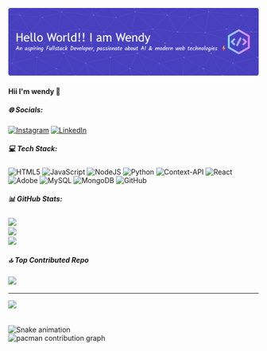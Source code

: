 <!-- ## Hi I'M wendy 👋 -->

![wenddyypy](./img/github-header-banner.png)

#### Hii I'm wendy 👋

##### 🌐 Socials:

[![Instagram](https://img.shields.io/badge/Instagram-%23E4405F.svg?logo=Instagram&logoColor=white)](https://instagram.com/wennxiao_) [![LinkedIn](https://img.shields.io/badge/LinkedIn-%230077B5.svg?logo=linkedin&logoColor=white)](https://linkedin.com/in/wendy.)

##### 💻 Tech Stack:

![HTML5](https://img.shields.io/badge/html5-%23E34F26.svg?style=for-the-badge&logo=html5&logoColor=white) ![JavaScript](https://img.shields.io/badge/javascript-%23323330.svg?style=for-the-badge&logo=javascript&logoColor=%23F7DF1E) ![NodeJS](https://img.shields.io/badge/node.js-6DA55F?style=for-the-badge&logo=node.js&logoColor=white) ![Python](https://img.shields.io/badge/python-3670A0?style=for-the-badge&logo=python&logoColor=ffdd54) ![Context-API](https://img.shields.io/badge/Context--Api-000000?style=for-the-badge&logo=react) ![React](https://img.shields.io/badge/react-%2320232a.svg?style=for-the-badge&logo=react&logoColor=%2361DAFB) ![Adobe](https://img.shields.io/badge/adobe-%23FF0000.svg?style=for-the-badge&logo=adobe&logoColor=white) ![MySQL](https://img.shields.io/badge/mysql-4479A1.svg?style=for-the-badge&logo=mysql&logoColor=white) ![MongoDB](https://img.shields.io/badge/MongoDB-%234ea94b.svg?style=for-the-badge&logo=mongodb&logoColor=white) ![GitHub](https://img.shields.io/badge/github-%23121011.svg?style=for-the-badge&logo=github&logoColor=white)

##### 📊 GitHub Stats:

![](https://github-readme-stats.vercel.app/api?username=wenddyyypy&theme=tokyonight&hide_border=true&include_all_commits=false&count_private=true)<br/>
![](https://nirzak-streak-stats.vercel.app/?user=wenddyyypy&theme=tokyonight&hide_border=true)<br/>
![](https://github-readme-stats.vercel.app/api/top-langs/?username=wenddyyypy&theme=tokyonight&hide_border=true&include_all_commits=false&count_private=true&layout=compact)

##### 🔝 Top Contributed Repo

![](https://github-contributor-stats.vercel.app/api?username=wenddyyypy&limit=5&theme=shadow_blue&combine_all_yearly_contributions=true)

---

[![](https://visitcount.itsvg.in/api?id=wenddyyypy&icon=0&color=0)](https://visitcount.itsvg.in)

<br clear="both">
<img src="https://raw.githubusercontent.com/wendyyyypy/wendyyyypy/output/snake.svg" alt="Snake animation" />

<br />

<picture>
  <source media="(prefers-color-scheme: dark)" srcset="https://raw.githubusercontent.com/wendyyyypy/wendyyyypy/output/pacman-contribution-graph-dark.svg">
  <source media="(prefers-color-scheme: light)" srcset="https://raw.githubusercontent.com/wendyyyypy/wendyyyypy/output/pacman-contribution-graph.svg">
  <img alt="pacman contribution graph" src="https://raw.githubusercontent.com/wendyyyypy/wendyyyypy/output/pacman-contribution-graph.svg">
</picture>

<!-- **wenddyyypy/wenddyyypy** is a ✨ _special_ ✨ repository because its `README.md` (this file) appears on your GitHub profile.

Here are some ideas to get you started:

- 🔭 I’m currently working on ...
- 🌱 I’m currently learning ...
- 👯 I’m looking to collaborate on ...
- 🤔 I’m looking for help with ...
- 💬 Ask me about ...
- 📫 How to reach me: ...
- 😄 Pronouns: ...
- ⚡ Fun fact: ...
-->
